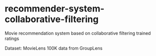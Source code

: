 # recommender-system-collaborative-filtering
Movie recommendation system based on collaborative filtering trained ratings

Dataset: MovieLens 100K data from GroupLens
